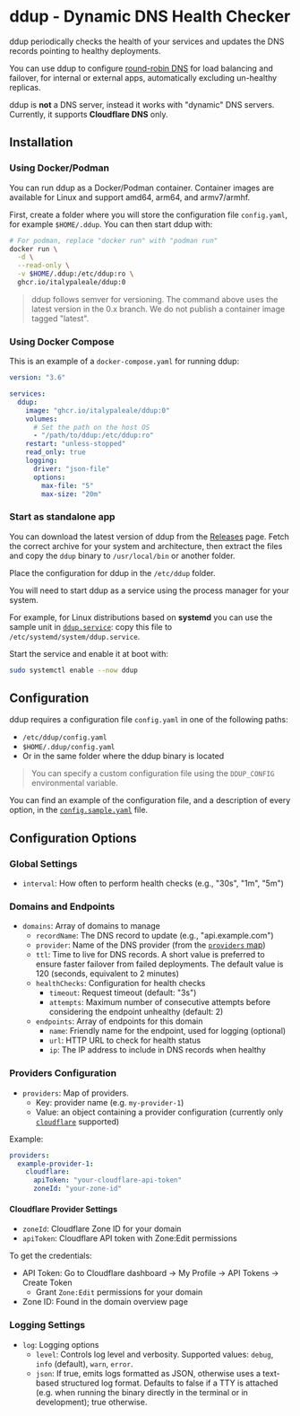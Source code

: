 # ddup - Dynamic DNS Health Checker

ddup periodically checks the health of your services and updates the DNS records pointing to healthy deployments.

You can use ddup to configure [round-robin DNS](https://en.wikipedia.org/wiki/Round-robin_DNS) for load balancing and failover, for internal or external apps, automatically excluding un-healthy replicas.

ddup is **not** a DNS server, instead it works with "dynamic" DNS servers. Currently, it supports **Cloudflare DNS** only.

## Installation

### Using Docker/Podman

You can run ddup as a Docker/Podman container. Container images are available for Linux and support amd64, arm64, and armv7/armhf.

First, create a folder where you will store the configuration file `config.yaml`, for example `$HOME/.ddup`. You can then start ddup with:

```sh
# For podman, replace "docker run" with "podman run"
docker run \
  -d \
  --read-only \
  -v $HOME/.ddup:/etc/ddup:ro \
  ghcr.io/italypaleale/ddup:0
```

> ddup follows semver for versioning. The command above uses the latest version in the 0.x branch. We do not publish a container image tagged "latest".

### Using Docker Compose

This is an example of a `docker-compose.yaml` for running ddup:

```yaml
version: "3.6"

services:
  ddup:
    image: "ghcr.io/italypaleale/ddup:0"
    volumes:
      # Set the path on the host OS
      - "/path/to/ddup:/etc/ddup:ro"
    restart: "unless-stopped"
    read_only: true
    logging:
      driver: "json-file"
      options:
        max-file: "5"
        max-size: "20m"
```

### Start as standalone app

You can download the latest version of ddup from the [Releases](https://github.com/italypaleale/ddup/releases) page. Fetch the correct archive for your system and architecture, then extract the files and copy the `ddup` binary to `/usr/local/bin` or another folder.

Place the configuration for ddup in the `/etc/ddup` folder.

You will need to start ddup as a service using the process manager for your system.

For example, for Linux distributions based on **systemd** you can use the sample unit in [`ddup.service`](./ddup.service): copy this file to `/etc/systemd/system/ddup.service`.

Start the service and enable it at boot with:

```sh
sudo systemctl enable --now ddup
```

## Configuration

ddup requires a configuration file `config.yaml` in one of the following paths:

- `/etc/ddup/config.yaml`
- `$HOME/.ddup/config.yaml`
- Or in the same folder where the ddup binary is located

> You can specify a custom configuration file using the `DDUP_CONFIG` environmental variable.

You can find an example of the configuration file, and a description of every option, in the [`config.sample.yaml`](/config.sample.yaml) file.

## Configuration Options

### Global Settings

- `interval`: How often to perform health checks (e.g., "30s", "1m", "5m")

### Domains and Endpoints

- `domains`: Array of domains to manage
  - `recordName`: The DNS record to update (e.g., "api.example.com")
  - `provider`: Name of the DNS provider (from the [`providers` map](#providers-configuration))
  - `ttl`: Time to live for DNS records. A short value is preferred to ensure faster failover from failed deployments. The default value is 120 (seconds, equivalent to 2 minutes)
  - `healthChecks`: Configuration for health checks
    - `timeout`: Request timeout (default: "3s")
    - `attempts`: Maximum number of consecutive attempts before considering the endpoint unhealthy (default: 2)
  - `endpoints`: Array of endpoints for this domain
    - `name`: Friendly name for the endpoint, used for logging (optional)
    - `url`: HTTP URL to check for health status
    - `ip`: The IP address to include in DNS records when healthy

### Providers Configuration

- `providers`: Map of providers.
  - Key: provider name (e.g. `my-provider-1`)
  - Value: an object containing a provider configuration (currently only [`cloudflare`](#cloudflare-provider-settings) supported)

Example:

```yaml
providers:
  example-provider-1:
    cloudflare:
      apiToken: "your-cloudflare-api-token"
      zoneId: "your-zone-id"
```

#### Cloudflare Provider Settings

- `zoneId`: Cloudflare Zone ID for your domain
- `apiToken`: Cloudflare API token with Zone:Edit permissions

To get the credentials:

- API Token: Go to Cloudflare dashboard → My Profile → API Tokens → Create Token
  - Grant `Zone:Edit` permissions for your domain
- Zone ID: Found in the domain overview page

### Logging Settings

- `log`: Logging options
  - `level`: Controls log level and verbosity. Supported values: `debug`, `info` (default), `warn`, `error`.
  - `json`: If true, emits logs formatted as JSON, otherwise uses a text-based structured log format. Defaults to false if a TTY is attached (e.g. when running the binary directly in the terminal or in development); true otherwise.
